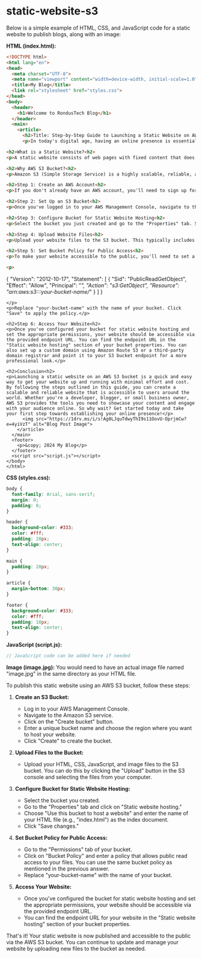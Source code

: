 # static-website-s3

Below is a simple example of HTML, CSS, and JavaScript code for a static website to publish blogs, along with an image:

**HTML (index.html):**
```html
<!DOCTYPE html>
<html lang="en">
<head>
  <meta charset="UTF-8">
  <meta name="viewport" content="width=device-width, initial-scale=1.0">
  <title>My Blog</title>
  <link rel="stylesheet" href="styles.css">
</head>
<body>
  <header>
    <h1>Welcome to RondusTech Blog</h1>
  </header>
  <main>
    <article>
      <h2>Title: Step-by-Step Guide to Launching a Static Website on AWS S3 Bucket</h2>
      <p>In today's digital age, having an online presence is essential for individuals and businesses alike. Whether you're showcasing your portfolio, promoting your business, or sharing your thoughts through a blog, launching a website is the first step towards reaching a global audience. In this blog post, we'll walk you through the process of launching a static website on an AWS S3 bucket, a simple and cost-effective solution for hosting static content.</p>

<h2>What is a Static Website?<h2>
<p>A static website consists of web pages with fixed content that does not change dynamically. These websites are typically built using HTML, CSS, and JavaScript and are suitable for content that doesn't require frequent updates or user interactions.</p>

<h2>Why AWS S3 Bucket?<h2>
<p>Amazon S3 (Simple Storage Service) is a highly scalable, reliable, and cost-effective cloud storage service provided by Amazon Web Services (AWS). It is commonly used for storing and serving static content, making it an ideal choice for hosting static websites. With S3, you can benefit from high availability, durability, and low latency, ensuring a seamless experience for your website visitors.</p>

<h2>Step 1: Create an AWS Account<h2>
<p>If you don't already have an AWS account, you'll need to sign up for one. Visit the AWS website and follow the instructions to create a new account. You may need to provide payment information, but AWS offers a free tier with certain usage limits, which should be sufficient for hosting a small static website.</p>

<h2>Step 2: Set Up an S3 Bucket<h2>
<p>Once you've logged in to your AWS Management Console, navigate to the Amazon S3 service. Click on the "Create bucket" button to create a new bucket. Choose a unique name for your bucket, select the region where you want to host your website, and leave the remaining settings as default. Click "Create" to create the bucket.</p>

<h2>Step 3: Configure Bucket for Static Website Hosting<h2>
<p>Select the bucket you just created and go to the "Properties" tab. Scroll down to the "Static website hosting" section and click on "Edit." Choose the option to "Use this bucket to host a website" and enter the name of your index document (e.g., index.html). You can also specify an optional error document if desired. Click "Save changes" to save your settings.</p>

<h2>Step 4: Upload Website Files<h2>
<p>Upload your website files to the S3 bucket. This typically includes HTML, CSS, JavaScript, and any other assets such as images or videos. You can upload files individually or use the AWS CLI or SDK for batch uploads.</p>

<h2>Step 5: Set Bucket Policy for Public Access<h2>
<p>To make your website accessible to the public, you'll need to set a bucket policy that allows read access to everyone. Go to the "Permissions" tab of your bucket, click on "Bucket Policy," and enter a policy similar to the following:</p>

<p>
```
{
  "Version": "2012-10-17",
  "Statement": [
    {
      "Sid": "PublicReadGetObject",
      "Effect": "Allow",
      "Principal": "*",
      "Action": "s3:GetObject",
      "Resource": "arn:aws:s3:::your-bucket-name/*"
    }
  ]
}
```
</p>
<p>Replace "your-bucket-name" with the name of your bucket. Click "Save" to apply the policy.</p>

<h2>Step 6: Access Your Website<h2>
<p>Once you've configured your bucket for static website hosting and set the appropriate permissions, your website should be accessible via the provided endpoint URL. You can find the endpoint URL in the "Static website hosting" section of your bucket properties. You can also set up a custom domain using Amazon Route 53 or a third-party domain registrar and point it to your S3 bucket endpoint for a more professional look.</p>

<h2>Conclusion<h2>
<p>Launching a static website on an AWS S3 bucket is a quick and easy way to get your website up and running with minimal effort and cost. By following the steps outlined in this guide, you can create a scalable and reliable website that is accessible to users around the world. Whether you're a developer, blogger, or small business owner, AWS S3 provides the tools you need to showcase your content and engage with your audience online. So why wait? Get started today and take your first step towards establishing your online presence!</p>
      <img src="https://1drv.ms/i/s!Ag0LJquTdwyThI9s11OovU-OprjmCw?e=4yiVzT" alt="Blog Post Image">
    </article>
  </main>
  <footer>
    <p>&copy; 2024 My Blog</p>
  </footer>
  <script src="script.js"></script>
</body>
</html>
```

**CSS (styles.css):**
```css
body {
  font-family: Arial, sans-serif;
  margin: 0;
  padding: 0;
}

header {
  background-color: #333;
  color: #fff;
  padding: 20px;
  text-align: center;
}

main {
  padding: 20px;
}

article {
  margin-bottom: 30px;
}

footer {
  background-color: #333;
  color: #fff;
  padding: 10px;
  text-align: center;
}
```

**JavaScript (script.js):**
```javascript
// JavaScript code can be added here if needed
```

**Image (image.jpg):**
You would need to have an actual image file named "image.jpg" in the same directory as your HTML file.

To publish this static website using an AWS S3 bucket, follow these steps:

1. **Create an S3 Bucket:**
   - Log in to your AWS Management Console.
   - Navigate to the Amazon S3 service.
   - Click on the "Create bucket" button.
   - Enter a unique bucket name and choose the region where you want to host your website.
   - Click "Create" to create the bucket.

2. **Upload Files to the Bucket:**
   - Upload your HTML, CSS, JavaScript, and image files to the S3 bucket. You can do this by clicking the "Upload" button in the S3 console and selecting the files from your computer.

3. **Configure Bucket for Static Website Hosting:**
   - Select the bucket you created.
   - Go to the "Properties" tab and click on "Static website hosting."
   - Choose "Use this bucket to host a website" and enter the name of your HTML file (e.g., "index.html") as the index document.
   - Click "Save changes."

4. **Set Bucket Policy for Public Access:**
   - Go to the "Permissions" tab of your bucket.
   - Click on "Bucket Policy" and enter a policy that allows public read access to your files. You can use the same bucket policy as mentioned in the previous answer.
   - Replace "your-bucket-name" with the name of your bucket.

5. **Access Your Website:**
   - Once you've configured the bucket for static website hosting and set the appropriate permissions, your website should be accessible via the provided endpoint URL.
   - You can find the endpoint URL for your website in the "Static website hosting" section of your bucket properties.

That's it! Your static website is now published and accessible to the public via the AWS S3 bucket. You can continue to update and manage your website by uploading new files to the bucket as needed.
